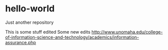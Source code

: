 # hello-world
Just another repository

This is some stuff edited
Some new edits
http://www.unomaha.edu/college-of-information-science-and-technology/academics/information-assurance.php
